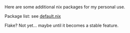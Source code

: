Here are some additional nix packages for my personal use.

Package list: see [default.nix](https://github.com/SamLukeYes/nix-custom-packages/blob/main/default.nix)

Flake? Not yet... maybe until it becomes a stable feature.